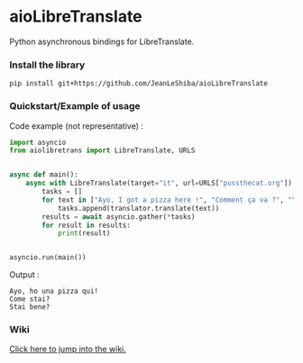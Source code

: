 # aioLibreTranslate

Python asynchronous bindings for LibreTranslate.

### Install the library

```
pip install git+https://github.com/JeanLeShiba/aioLibreTranslate
```

### Quickstart/Example of usage

Code example (not representative) :

```python
import asyncio
from aiolibretrans import LibreTranslate, URLS


async def main():
    async with LibreTranslate(target="it", url=URLS["pussthecat.org"]) as translator:
        tasks = []
        for text in ["Ayo, I got a pizza here !", "Comment ça va ?", "You good ?"]:
            tasks.append(translator.translate(text))
        results = await asyncio.gather(*tasks)
        for result in results:
            print(result)


asyncio.run(main())
```

Output :

```
Ayo, ho una pizza qui!
Come stai?
Stai bene?
```

### Wiki

[Click here to jump into the wiki.](https://github.com/JeanLeShiba/aioLibreTranslate/wiki)
